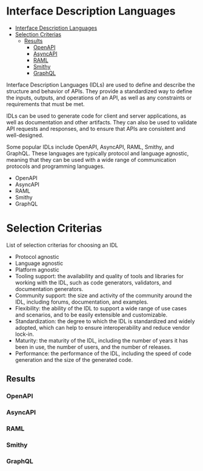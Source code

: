 # Interface Description Languages

- [Interface Description Languages](#interface-description-languages)
- [Selection Criterias](#selection-criterias)
  - [Results](#results)
    - [OpenAPI](#openapi)
    - [AsyncAPI](#asyncapi)
    - [RAML](#raml)
    - [Smithy](#smithy)
    - [GraphQL](#graphql)


Interface Description Languages (IDLs) are used to define and describe the structure and behavior of APIs. They provide a standardized way to define the inputs, outputs, and operations of an API, as well as any constraints or requirements that must be met.

IDLs can be used to generate code for client and server applications, as well as documentation and other artifacts. They can also be used to validate API requests and responses, and to ensure that APIs are consistent and well-designed.

Some popular IDLs include OpenAPI, AsyncAPI, RAML, Smithy, and GraphQL. These languages are typically protocol and language agnostic, meaning that they can be used with a wide range of communication protocols and programming languages.

- OpenAPI
- AsyncAPI
- RAML
- Smithy
- GraphQL

# Selection Criterias

List of selection criterias for choosing an IDL
- Protocol agnostic
- Language agnostic
- Platform agnostic
- Tooling support: the availability and quality of tools and libraries for working with the IDL, such as code generators, validators, and documentation generators.
- Community support: the size and activity of the community around the IDL, including forums, documentation, and examples.
- Flexibility: the ability of the IDL to support a wide range of use cases and scenarios, and to be easily extensible and customizable.
- Standardization: the degree to which the IDL is standardized and widely adopted, which can help to ensure interoperability and reduce vendor lock-in.
- Maturity: the maturity of the IDL, including the number of years it has been in use, the number of users, and the number of releases.
- Performance: the performance of the IDL, including the speed of code generation and the size of the generated code.

## Results
### OpenAPI
### AsyncAPI
### RAML
### Smithy
### GraphQL